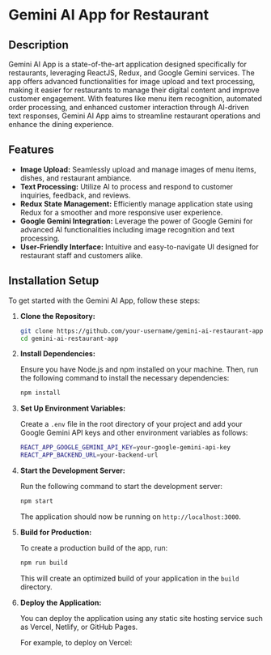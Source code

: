 # Gemini AI App for Restaurant

## Description

Gemini AI App is a state-of-the-art application designed specifically for restaurants, leveraging ReactJS, Redux, and Google Gemini services. The app offers advanced functionalities for image upload and text processing, making it easier for restaurants to manage their digital content and improve customer engagement. With features like menu item recognition, automated order processing, and enhanced customer interaction through AI-driven text responses, Gemini AI App aims to streamline restaurant operations and enhance the dining experience.

## Features

- **Image Upload:** Seamlessly upload and manage images of menu items, dishes, and restaurant ambiance.
- **Text Processing:** Utilize AI to process and respond to customer inquiries, feedback, and reviews.
- **Redux State Management:** Efficiently manage application state using Redux for a smoother and more responsive user experience.
- **Google Gemini Integration:** Leverage the power of Google Gemini for advanced AI functionalities including image recognition and text processing.
- **User-Friendly Interface:** Intuitive and easy-to-navigate UI designed for restaurant staff and customers alike.

## Installation Setup

To get started with the Gemini AI App, follow these steps:

1. **Clone the Repository:**

   ```bash
   git clone https://github.com/your-username/gemini-ai-restaurant-app.git
   cd gemini-ai-restaurant-app
   ```

2. **Install Dependencies:**

   Ensure you have Node.js and npm installed on your machine. Then, run the following command to install the necessary dependencies:

   ```bash
   npm install
   ```

3. **Set Up Environment Variables:**

   Create a `.env` file in the root directory of your project and add your Google Gemini API keys and other environment variables as follows:

   ```bash
   REACT_APP_GOOGLE_GEMINI_API_KEY=your-google-gemini-api-key
   REACT_APP_BACKEND_URL=your-backend-url
   ```

4. **Start the Development Server:**

   Run the following command to start the development server:

   ```bash
   npm start
   ```

   The application should now be running on `http://localhost:3000`.

5. **Build for Production:**

   To create a production build of the app, run:

   ```bash
   npm run build
   ```

   This will create an optimized build of your application in the `build` directory.

6. **Deploy the Application:**

   You can deploy the application using any static site hosting service such as Vercel, Netlify, or GitHub Pages.

   For example, to deploy on Vercel:
